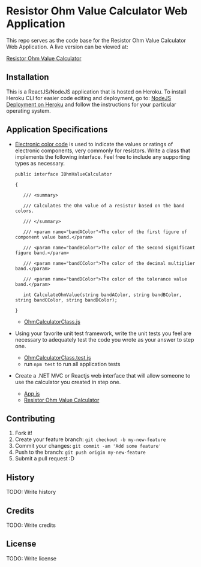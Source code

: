 # Resistor Ohm Value Calculator Web Application

This repo serves as the code base for the Resistor Ohm Value Calculator Web Application. A live version can be viewed at:

[Resistor Ohm Value Calculator](https://resistor-ohm-calculator.herokuapp.com/)


## Installation

This is a ReactJS/NodeJS application that is hosted on Heroku. To install Heroku CLI for easier code editing and deployment, go to: [NodeJS Deployment on Heroku](https://devcenter.heroku.com/articles/getting-started-with-nodejs#introduction#introduction) and follow the instructions for your particular operating system.


## Application Specifications
- [Electronic color code](http://en.wikipedia.org/wiki/Electronic_color_code) is used to indicate the values or ratings of electronic components, very commonly for resistors. Write a class that implements the following interface. Feel free to include any supporting types as necessary.

    ```
    public interface IOhmValueCalculator
    
    {
    
       /// <summary>
    
       /// Calculates the Ohm value of a resistor based on the band colors.
    
       /// </summary>
    
       /// <param name="bandAColor">The color of the first figure of component value band.</param>
    
       /// <param name="bandBColor">The color of the second significant figure band.</param>
    
       /// <param name="bandCColor">The color of the decimal multiplier band.</param>
    
       /// <param name="bandDColor">The color of the tolerance value band.</param>
    
       int CalculateOhmValue(string bandAColor, string bandBColor, string bandCColor, string bandDColor);
    
    }
    ```
    
    - [OhmCalculatorClass.js](src/OhmCalculatorClass.js)

- Using your favorite unit test framework, write the unit tests you feel are necessary to adequately test the code you wrote as your answer to step one.
    - [OhmCalculatorClass.test.js](src/OhmCalculatorClass.test.js)
    - run ```npm test``` to run all application tests

- Create a .NET MVC or Reactjs web interface that will allow someone to use the calculator you created in step one.
    - [App.js](src/App.js)
    - [Resistor Ohm Value Calculator](https://resistor-ohm-calculator.herokuapp.com/)

## Contributing

1. Fork it!
2. Create your feature branch: `git checkout -b my-new-feature`
3. Commit your changes: `git commit -am 'Add some feature'`
4. Push to the branch: `git push origin my-new-feature`
5. Submit a pull request :D

## History

TODO: Write history

## Credits

TODO: Write credits

## License

TODO: Write license